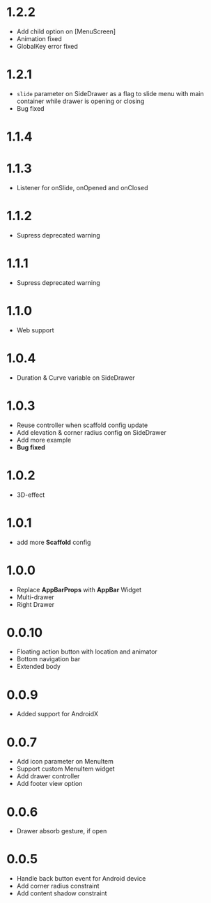 # 1.2.2
* Add child option on [MenuScreen]
* Animation fixed
* GlobalKey error fixed

# 1.2.1
* ```slide``` parameter on SideDrawer as a flag to slide menu with main container while drawer is opening or closing  
* Bug fixed

# 1.1.4
# 1.1.3
* Listener for onSlide, onOpened and onClosed 

# 1.1.2
* Supress deprecated warning

# 1.1.1
* Supress deprecated warning

# 1.1.0
* Web support

# 1.0.4
* Duration & Curve variable on SideDrawer

# 1.0.3
* Reuse controller when scaffold config update
* Add elevation & corner radius config on SideDrawer
* Add more example
* **Bug fixed**

# 1.0.2
* 3D-effect

# 1.0.1
* add more **Scaffold** config

# 1.0.0
* Replace **AppBarProps** with **AppBar** Widget
* Multi-drawer
* Right Drawer

# 0.0.10
* Floating action button with location and animator
* Bottom navigation bar
* Extended body

# 0.0.9
* Added support for AndroidX

# 0.0.7
* Add icon parameter on MenuItem
* Support custom MenuItem widget
* Add drawer controller
* Add footer view option

# 0.0.6
* Drawer absorb gesture, if open

# 0.0.5
* Handle back button event for Android device
* Add corner radius constraint
* Add content shadow constraint
